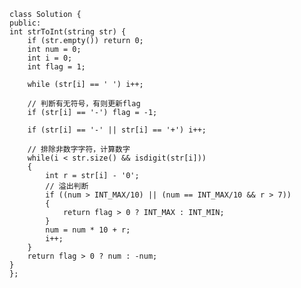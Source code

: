    class Solution {
    public:
    int strToInt(string str) {
        if (str.empty()) return 0;
        int num = 0;
        int i = 0;
        int flag = 1;

        while (str[i] == ' ') i++;
        
        // 判断有无符号，有则更新flag
        if (str[i] == '-') flag = -1;
        
        if (str[i] == '-' || str[i] == '+') i++;
        
        // 排除非数字字符，计算数字
        while(i < str.size() && isdigit(str[i])) 
        {
            int r = str[i] - '0';
            // 溢出判断
            if ((num > INT_MAX/10) || (num == INT_MAX/10 && r > 7)) 
            {
                return flag > 0 ? INT_MAX : INT_MIN;
            }
            num = num * 10 + r;
            i++;
        }
        return flag > 0 ? num : -num;
    }
    };
